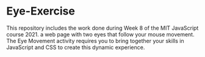 # Eye-Exercise
This repository includes the work done during Week 8 of the MIT JavaScript course 2021. a web page with two eyes that follow your mouse movement. The Eye Movement activity requires you to bring together your skills in JavaScript and CSS to create this dynamic experience.
